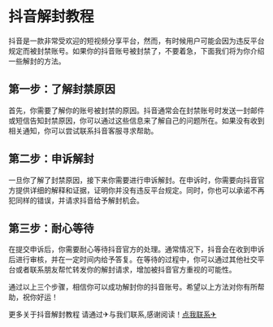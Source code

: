 # 抖音解封教程
抖音是一款非常受欢迎的短视频分享平台，然而，有时候用户可能会因为违反平台规定而被封禁账号。如果你的抖音账号被封禁了，不要着急，下面我们将为你介绍一些解封的方法。

## 第一步：了解封禁原因
首先，你需要了解你的账号被封禁的原因。抖音通常会在封禁账号时发送一封邮件或短信告知封禁原因，你可以通过这些信息来了解自己的问题所在。如果没有收到相关通知，你可以尝试联系抖音客服寻求帮助。

## 第二步：申诉解封
一旦你了解了封禁原因，接下来你需要进行申诉解封。在申诉时，你需要向抖音官方提供详细的解释和证据，证明你并没有违反平台规定。同时，你也可以承诺不再犯同样的错误，并请求抖音给予解封机会。

## 第三步：耐心等待
在提交申诉后，你需要耐心等待抖音官方的处理。通常情况下，抖音会在收到申诉后进行审核，并在一定时间内给予答复。在等待的过程中，你可以通过其他社交平台或者联系朋友帮忙转发你的解封请求，增加被抖音官方重视的可能性。

通过以上三个步骤，相信你可以成功解封你的抖音账号。希望以上方法对你有所帮助，祝你好运！

更多关于抖音解封教程 请通过✈与我们联系,感谢阅读！[点我联系✈](https://vip.G208.com)